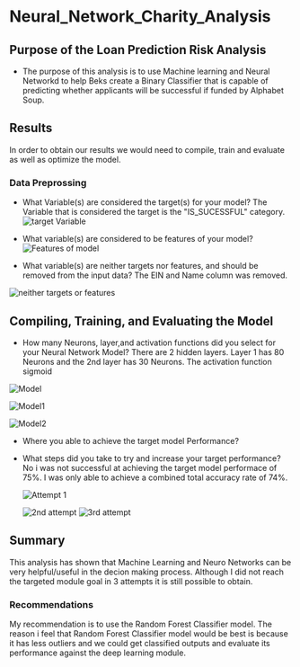 # Neural_Network_Charity_Analysis

## Purpose of the Loan Prediction Risk Analysis
* The purpose of this analysis is to use Machine learning and Neural Networkd to help Beks create a Binary Classifier that is capable of predicting whether applicants will be successful if funded by Alphabet Soup. 

## Results
In order to obtain our results we would need to compile, train and evaluate as well as optimize the model.
### Data Preprossing

* What Variable(s) are considered the target(s) for your model?
  The Variable that is considered the target is the "IS_SUCESSFUL" category.
![target Variable](https://user-images.githubusercontent.com/96032255/169678444-966462d5-ff69-4eec-9dd1-83aa51811b5a.PNG)

* What variable(s) are considered to be features of your model?
![Features of model](https://user-images.githubusercontent.com/96032255/169678483-8625355d-eee5-4bbf-bb0a-d3eceb8700dd.PNG)

* What variable(s) are neither targets nor features, and should be removed from the input data?
  The EIN and Name column was removed.

![neither targets or features](https://user-images.githubusercontent.com/96032255/169678540-79a3b846-4444-4c99-a67e-48c27aa84d76.PNG)
## Compiling, Training, and Evaluating the Model
* How many Neurons, layer,and activation functions did you select for your Neural Network Model?
  There are 2 hidden layers. Layer 1 has 80 Neurons and the 2nd layer has 30 Neurons. The activation function sigmoid
  
![Model](https://user-images.githubusercontent.com/96032255/169680253-fe57ad2a-d4d9-4c97-9431-ec4edcfd1bb9.PNG)

![Model1](https://user-images.githubusercontent.com/96032255/169680336-3dc07d3e-213c-4e1e-9cb6-b566e134a874.PNG)

![Model2](https://user-images.githubusercontent.com/96032255/169680323-e1cfca11-6056-41b4-af12-bf5326bc187f.PNG)

* Where you able to achieve the target model Performance?
* What steps did you take to try and increase your target performance?
  No i was not successful at achieving  the target model performace of 75%. I was only able to achieve a combined total accuracy rate of 74%.
  
   ![Attempt 1](https://user-images.githubusercontent.com/96032255/169680893-16f6d28f-98ea-4845-870f-f1656b1c8da4.PNG)
   

  ![2nd attempt](https://user-images.githubusercontent.com/96032255/169680906-63ab6cf3-4c73-4190-803c-467257d6547b.PNG)
![3rd attempt](https://user-images.githubusercontent.com/96032255/169680911-abf94fc0-447e-44ee-be41-5750b9a1f213.PNG)

## Summary
  This analysis has shown that Machine Learning and Neuro Networks can be very helpful/useful in the decion making process. Although I did not reach the targeted module goal in 3 attempts it is still possible  to obtain.
  
  ### Recommendations
 My recommendation is to use the  Random Forest Classifier model.  The reason i feel that Random Forest Classifier model would be best is because it has less outliers and we could get classified outputs and evaluate its performance against the deep learning module.
